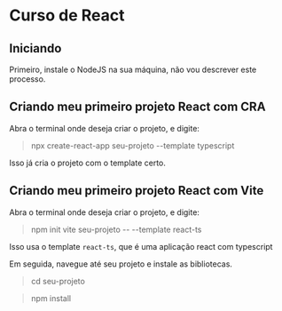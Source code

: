 # Curso de React


## Iniciando

Primeiro, instale o NodeJS na sua máquina, não vou descrever este processo.

## Criando meu primeiro projeto React com CRA

Abra o terminal onde deseja criar o projeto, e digite:

> npx create-react-app seu-projeto --template typescript

Isso já cria o projeto com o template certo.


## Criando meu primeiro projeto React com Vite

Abra o terminal onde deseja criar o projeto, e digite:

> npm init vite seu-projeto -- --template react-ts

Isso usa o template `react-ts`, que é uma aplicação react com typescript

Em seguida, navegue até seu projeto e instale as bibliotecas.

> cd seu-projeto

> npm install
